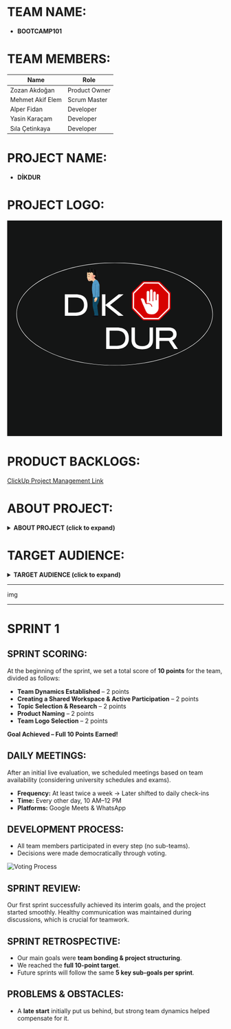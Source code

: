 # **TEAM NAME:**  
- **BOOTCAMP101**  

# **TEAM MEMBERS:**

| Name            | Role           |
|-----------------|----------------|
| Zozan Akdoğan   | Product Owner  |
| Mehmet Akif Elem| Scrum Master   |
| Alper Fidan     | Developer      |
| Yasin Karaçam   | Developer      |
| Sıla Çetinkaya  | Developer      |


# **PROJECT NAME:**  
- **DİKDUR**  

# **PROJECT LOGO:**  
![DikDur Logo](https://github.com/AidenLM/DikDur/raw/main/dikdurlogo.png)

# **PRODUCT BACKLOGS:**  
[ClickUp Project Management Link](https://app.clickup.com/90151335937/teams-pulse/teams/87c62019-1743-4061-b463-7428f01685da/overview)  

# **ABOUT PROJECT:**  
<details>
  <summary><b>ABOUT PROJECT (click to expand)</b></summary>

**DikDur** is an AI-powered, socially interactive, and data-driven corporate physiotherapy platform designed to improve employee health, reduce posture disorders, and enhance team motivation.  

### **Key Objectives:**  
✔ Ergonomic and physical therapy solutions for hybrid/remote workers  
✔ Gamified wellness challenges to boost team interaction  
✔ Customized health reporting for companies to optimize workforce productivity  
✔ Turkey-wide physiotherapist/ergotherapist network for quick appointments and online therapy  

---

### **1. Employee Health Monitoring Dashboard (HR Dashboard)**  
- **Anonymous Posture Scoring:** Department-based posture analysis to identify risk groups  
- **Ergonomics Reports:** Personalized workstation setup recommendations based on sitting duration and movement frequency  
- **Absenteeism Analysis:** Measuring the impact of musculoskeletal issues on employee performance  

### **2. Team Social Interaction & Gamification**  
- **Interdepartmental DikDur Challenges:**  
  - Weekly *"Best Posture Team"* competition (scoring based on exercise completion and posture scores)  
  - Winning team receives gym discounts or health bonuses  
- **In-App Chat & Forum:**  
  - Social space for employees to share exercises  
  - Live Q&A with physiotherapists  

### **3. Virtual Physical Therapy & Ergotherapist Network**  
- **Turkey-Wide Physiotherapist Map:**  
  - Find local specialists and book online/in-person appointments  
- **Mobile Physiotherapy for Hybrid Workers:**  
  - Video consultations and home exercise programs for remote employees  

### **4. Smart Reminders & AI-Assisted Systems**  
- **Push Notification Breaks:**  
  - *"You've been sitting for 30 minutes – time for a 2-minute stretch!"*  
- **Voice Assistant (AI Coach):**  
  - *"Hey DikDur, what are today's back exercises?"*  
- **AI-Powered Ergonomics Assistant:**  
  - Real-time posture correction via webcam analysis  

### **5. Group Therapy & Wellness Events**  
- **Live Group Exercises:**  
  - *"Posture Breaks"* – 10-minute office workouts 3x weekly  
- **Webinar Series:**  
  - Trainings like *"Proper Office Posture"* and *"Relieving Back Pain"*  
- **1-on-1 Expert Sessions:**  
  - Book private consultations through the platform  

### **6. Gym Partnerships & Wellness Rewards**  
- **Points-Based Rewards System:**  
  - Redeem DikDur points for discounts at partner gyms  
- **Corporate Memberships:**  
  - Special agreements with fitness centers  

</details>


# **TARGET AUDIENCE:**  
<details>
  <summary><b>TARGET AUDIENCE (click to expand)</b></summary>

1. **Corporate Companies (HR & Wellness Departments)**  
   - Medium and large-scale enterprises  
   - Especially companies with desk-bound employees  
2. **Hybrid/Remote Professionals**  
   - Office-heavy sectors (IT, finance, marketing, etc.)  
3. **Physiotherapists & Ergotherapists**  
   - Professionals offering consultations through the platform  
   - Private clinics and healthcare centers  
4. **Gyms & Wellness Centers**  
   - Collaborative fitness partners  
5. **Insurance Companies**  
   - Integration with corporate health packages  

</details>


---

  img

---

# **SPRINT 1**  

## **SPRINT SCORING:**  
At the beginning of the sprint, we set a total score of **10 points** for the team, divided as follows:  
- **Team Dynamics Established** – 2 points  
- **Creating a Shared Workspace & Active Participation** – 2 points  
- **Topic Selection & Research** – 2 points  
- **Product Naming** – 2 points  
- **Team Logo Selection** – 2 points  

**Goal Achieved – Full 10 Points Earned!**  

## **DAILY MEETINGS:**  
After an initial live evaluation, we scheduled meetings based on team availability (considering university schedules and exams).  
- **Frequency:** At least twice a week → Later shifted to daily check-ins  
- **Time:** Every other day, 10 AM–12 PM  
- **Platforms:** Google Meets & WhatsApp  

## **DEVELOPMENT PROCESS:**  
- All team members participated in every step (no sub-teams).  
- Decisions were made democratically through voting.  

![Voting Process](IMG)  

## **SPRINT REVIEW:**  
Our first sprint successfully achieved its interim goals, and the project started smoothly. Healthy communication was maintained during discussions, which is crucial for teamwork.  

## **SPRINT RETROSPECTIVE:**  
- Our main goals were **team bonding & project structuring**.  
- We reached the **full 10-point target**.  
- Future sprints will follow the same **5 key sub-goals per sprint**.  

## **PROBLEMS & OBSTACLES:**  
- A **late start** initially put us behind, but strong team dynamics helped compensate for it.  
